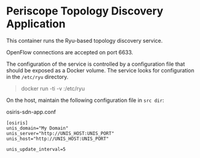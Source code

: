 # Periscope Topology Discovery Application

This container runs the Ryu-based topology discovery service.

OpenFlow connections are accepted on port 6633.

The configuration of the service is controlled by a configuration file
that should be exposed as a Docker volume.  The service looks for
configuration in the `/etc/ryu` directory.

> docker run -ti -v <src dir>:/etc/ryu <name>

On the host, maintain the following configuration file in `src dir`:

osiris-sdn-app.conf
```
[osiris]
unis_domain="My Domain"
unis_server="http://UNIS_HOST:UNIS_PORT"
unis_host="http://UNIS_HOST:UNIS_PORT"

unis_update_interval=5
```
